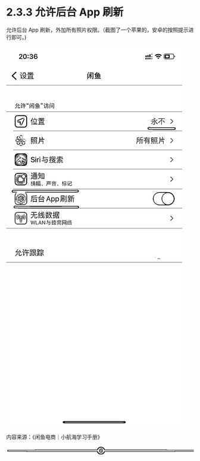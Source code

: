 # 2.3.3 允许后台 App 刷新

允许后台 App 刷新，外加所有照片权限。（截图了一个苹果的，安卓的按照提示进行即可。)

![](img/7cfcd027e470df9087087ba5533aaeb5.png)

内容来源：《闲鱼电商｜小航海学习手册》

![](img/ab7dc6b1e88a35f9e4a63d42b13ad5e2.png)